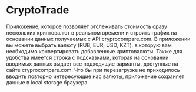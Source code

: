 # CryptoTrade

Приложение, которое позволяет отслеживать стоимость сразу нескольких криптовалют в реальном времени и строить график на основании данных получаемых с API cryprocompare.com. В приложении вы можете выбрать валюту (RUB, EUR, USD, KZT), в которую вам необходимо конвертировать добавленные криптовалюты. Также для удобства имеется строка с подсказками, которая на основании вводимых данных выдает все подходящие варианты, доступные на сайте cryprocompare.com. Что бы при перезагрузке не приходилось вводить повторно интересующие нас валюты, приложение сохраняет данные в local storage браузера.
